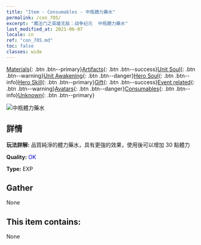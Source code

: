```yaml
---
title: "Item - Consumables - 中瓶體力藥水"
permalink: /con_705/
excerpt: "魔法门之英雄无敌：战争纪元  中瓶體力藥水"
last_modified_at: 2021-06-07
locale: cn
ref: "con_705.md"
toc: false
classes: wide
---
```

 [Materials](/ItemsCN/){: .btn .btn--primary}[Artifacts](/ItemsCN/Artifacts/){: .btn .btn--success}[Unit Soul](/ItemsCN/UnitSoul/){: .btn .btn--warning}[Unit Awakening](/ItemsCN/UnitAwakening/){: .btn .btn--danger}[Hero Soul](/ItemsCN/HeroSoul/){: .btn .btn--info}[Hero Skill](/ItemsCN/HeroSkill/){: .btn .btn--primary}[Gift](/ItemsCN/Gift/){: .btn .btn--success}[Event related](/ItemsCN/Events/){: .btn .btn--warning}[Avatars](/ItemsCN/Avatars/){: .btn .btn--danger}[Consumables](/ItemsCN/Consumables/){: .btn .btn--info}[Unknown](/ItemsCN/Unknown/){: .btn .btn--primary}

 ![中瓶體力藥水](/images/t/i_505.png)

## 詳情
 **玩法詳解:** 品質純淨的體力藥水，具有更強的效果，使用後可以增加 30 點體力

 **Quality:** <span style="color: #0000CD">OK</span>

 **Type:** EXP

## Gather

  None

## This item contains:

  None

